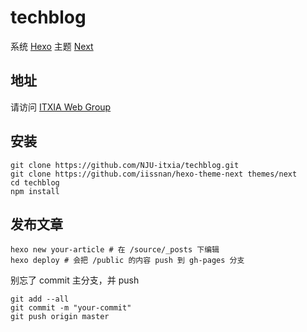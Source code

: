 # techblog

系统 [Hexo](https://hexo.io/zh-cn/docs/) 
主题 [Next](http://theme-next.iissnan.com)

## 地址

请访问 [ITXIA Web Group](https://nju-itxia.github.io/techblog/)

## 安装

```
git clone https://github.com/NJU-itxia/techblog.git
git clone https://github.com/iissnan/hexo-theme-next themes/next
cd techblog
npm install
```

## 发布文章

```
hexo new your-article # 在 /source/_posts 下编辑
hexo deploy # 会把 /public 的内容 push 到 gh-pages 分支
```

别忘了 commit 主分支，并 push
```
git add --all
git commit -m "your-commit"
git push origin master
```
